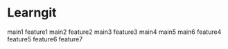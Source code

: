 # Learngit
main1
feature1
main2
feature2
main3
feature3
main4
main5
main6
feature4
feature5
feature6
feature7
